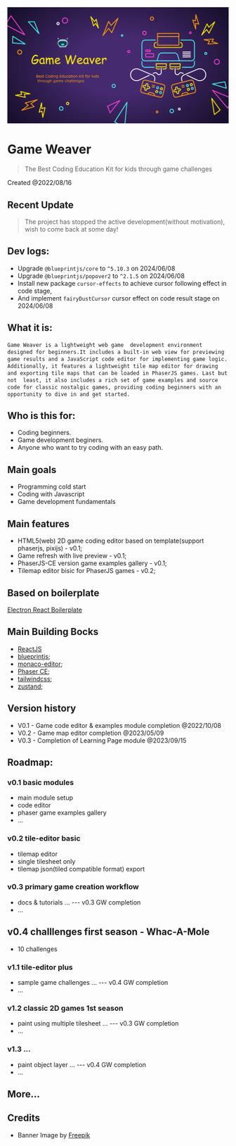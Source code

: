 <img src="./assets/gw_banner_2023_0526.png" />

# Game Weaver

> The Best Coding Education Kit for kids through game challenges

Created @2022/08/16

## Recent Update

> The project has stopped the active development(without motivation), wish to come back at some day!


## Dev logs:

- Upgrade `@blueprintjs/core` to `^5.10.3` on 2024/06/08
- Upgrade `@blueprintjs/popover2` to `^2.1.5` on 2024/06/08
- Install new package `cursor-effects` to achieve cursor following effect in code stage,
- And implement `fairyDustCursor` cursor effect on code result stage on 2024/06/08


## What it is:

```
Game Weaver is a lightweight web game  development environment designed for beginners.It includes a built-in web view for previewing game results and a JavaScript code editor for implementing game logic. Additionally, it features a lightweight tile map editor for drawing and exporting tile maps that can be loaded in PhaserJS games. Last but not  least, it also includes a rich set of game examples and source code for classic nostalgic games, providing coding beginners with an opportunity to dive in and get started.
```

## Who is this for:

- Coding beginners.
- Game development beginers.
- Anyone who want to try coding with an easy path.


## Main goals

- Programming cold start
- Coding with Javascript
- Game development fundamentals

## Main features

- HTML5(web) 2D game coding editor based on template(support phaserjs, pixijs) - v0.1;
- Game refresh with live preview - v0.1;
- PhaserJS-CE version game examples gallery - v0.1;
- Tilemap editor bisic for PhaserJS games - v0.2;

## Based on boilerplate

[Electron React Boilerplate](https://github.com/electron-react-boilerplate/electron-react-boilerplate)

## Main Building Bocks

- [ReactJS](https://reactjs.org/)
- [blueprintjs](https://blueprintjs.com/);
- [monaco-editor](https://microsoft.github.io/monaco-editor/);
- [Phaser CE](https://github.com/photonstorm/phaser-ce);
- [tailwindcss](https://tailwindcss.com/);
- [zustand](https://github.com/pmndrs/zustand);

## Version history

- V0.1 - Game code editor & examples module completion @2022/10/08
- V0.2 - Game map editor completion @2023/05/09
- V0.3 - Completion of Learning Page module @2023/09/15

## Roadmap:

### v0.1 basic modules

- main module setup
- code editor
- phaser game examples gallery
- ...

### v0.2 tile-editor basic

- tilemap editor
- single tilesheet only
- tilemap json(tiled compatible format) export

### v0.3 primary game creation workflow

- docs & tutorials ... --- v0.3 GW completion
- ...

## v0.4 challlenges first season - Whac-A-Mole

- 10 challenges

### v1.1 tile-editor plus

- sample game challenges ... --- v0.4 GW completion
- ...

### v1.2 classic 2D games 1st season

- paint using multiple tilesheet ... --- v0.3 GW completion
- ...


### v1.3 ...

- paint object layer ... --- v0.4 GW completion
- ...

## More...

## Credits

- Banner Image by <a href="https://www.freepik.com/free-vector/flat-neon-gaming-landing-page-template_33809377.htm#&position=4&from_view=collections">Freepik</a>
